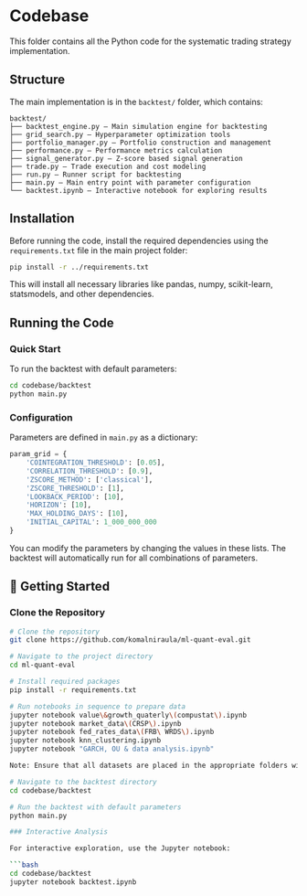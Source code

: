 # Codebase

This folder contains all the Python code for the systematic trading strategy implementation.

## Structure

The main implementation is in the `backtest/` folder, which contains:

```
backtest/
├── backtest_engine.py — Main simulation engine for backtesting
├── grid_search.py — Hyperparameter optimization tools
├── portfolio_manager.py — Portfolio construction and management
├── performance.py — Performance metrics calculation
├── signal_generator.py — Z-score based signal generation
├── trade.py — Trade execution and cost modeling
├── run.py — Runner script for backtesting
├── main.py — Main entry point with parameter configuration
└── backtest.ipynb — Interactive notebook for exploring results
```

## Installation

Before running the code, install the required dependencies using the `requirements.txt` file in the main project folder:

```bash
pip install -r ../requirements.txt
```

This will install all necessary libraries like pandas, numpy, scikit-learn, statsmodels, and other dependencies.

## Running the Code

### Quick Start

To run the backtest with default parameters:

```bash
cd codebase/backtest
python main.py
```

### Configuration

Parameters are defined in `main.py` as a dictionary:

```python
param_grid = {
    'COINTEGRATION_THRESHOLD': [0.05],
    'CORRELATION_THRESHOLD': [0.9],
    'ZSCORE_METHOD': ['classical'],
    'ZSCORE_THRESHOLD': [1],
    'LOOKBACK_PERIOD': [10],
    'HORIZON': [10],
    'MAX_HOLDING_DAYS': [10],
    'INITIAL_CAPITAL': 1_000_000_000
}
```

You can modify the parameters by changing the values in these lists. The backtest will automatically run for all combinations of parameters.

## 🚀 Getting Started

### Clone the Repository

```bash
# Clone the repository
git clone https://github.com/komalniraula/ml-quant-eval.git

# Navigate to the project directory
cd ml-quant-eval

# Install required packages
pip install -r requirements.txt

# Run notebooks in sequence to prepare data
jupyter notebook value\&growth_quaterly\(compustat\).ipynb
jupyter notebook market_data\(CRSP\).ipynb
jupyter notebook fed_rates_data\(FRB\ WRDS\).ipynb
jupyter notebook knn_clustering.ipynb
jupyter notebook "GARCH, OU & data analysis.ipynb"

Note: Ensure that all datasets are placed in the appropriate folders within the codebase directory structure after running these notebooks. The backtest framework expects the prepared data to be in the same folder.

# Navigate to the backtest directory
cd codebase/backtest

# Run the backtest with default parameters
python main.py

### Interactive Analysis

For interactive exploration, use the Jupyter notebook:

```bash
cd codebase/backtest
jupyter notebook backtest.ipynb
```